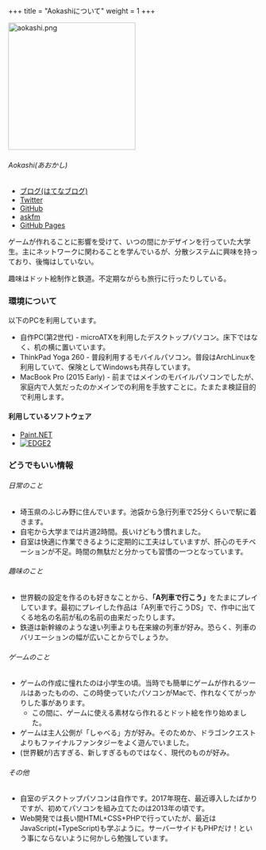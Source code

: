 +++
title = "Aokashiについて"
weight = 1
+++

<div class="intro">
  <img src="aokashi.png" alt="aokashi.png" class="intro-icon" width="256" height="256">
  <section class="intro-description">
    <h6 class="intro-items-title">Aokashi(あおかし)</h6>
    <ul>
      <li><a href="http://aokashi.hatenablog.jp" title="Aokashi Room">ブログ(はてなブログ)</a></li>
      <li><a href="https://twitter.com/aokashi" title="Aokashi(あおかし)(@aokashi)">Twitter</a></li>
      <li><a href="https://github.com/aokashi" title="aokashi(Aokashi)">GitHub</a></li>
      <li><a href="https://ask.fm/aokashi" title="Aokashi(@aokashi)">askfm</a></li>
      <li><a href="https://aokashi.github.io/" title="Aokashi Home Pages">GitHub Pages</a></li>
    </ul>
    <p>ゲームが作れることに影響を受けて、いつの間にかデザインを行っていた大学生。主にネットワークに関わることを学んでいるが、分散システムに興味を持っており、後悔はしていない。</p>
    <p>趣味はドット絵制作と鉄道。不定期ながらも旅行に行ったりしている。</p>
  </section>
</div>

### 環境について

以下のPCを利用しています。

- 自作PC(第2世代) - microATXを利用したデスクトップパソコン。床下ではなく、机の横に置いています。
- ThinkPad Yoga 260 - 普段利用するモバイルパソコン。普段はArchLinuxを利用していて、保険としてWindowsも共存しています。
- MacBook Pro (2015 Early) - 前まではメインのモバイルパソコンでしたが、家庭内で人気だったのかメインでの利用を手放すことに。たまたま検証目的で利用します。

#### 利用しているソフトウェア

- [Paint.NET](http://www.getpaint.net/)
- [![EDGE2](http://takabosoft.com/wp-content/themes/takabosoft/edge2/banner00.png)](http://takabosoft.com/edge2)

### どうでもいい情報

<div class="box is-2-cols">
  <section class="box-items">
    <h6 class="box-items-title">日常のこと</h6>
    <ul>
      <li>埼玉県のふじみ野に住んでいます。池袋から急行列車で25分くらいで駅に着きます。</li>
      <li>自宅から大学までは片道2時間。長いけどもう慣れました。</li>
      <li>自室は快適に作業できるように定期的に工夫はしていますが、肝心のモチベーションが不足。時間の無駄だと分かっても習慣の一つとなっています。</li>
    </ul>
  </section>
  <section class="box-items">
    <h6 class="box-items-title">趣味のこと</h6>
    <ul>
      <li>世界観の設定を作るのも好きなことから、<strong>「A列車で行こう」</strong>をたまにプレイしています。最初にプレイした作品は「A列車で行こうDS」で、作中に出てくる地名の名前が私の名前の由来だったりします。</li>
      <li>鉄道は新幹線のような速い列車よりも在来線の列車が好み。恐らく、列車のバリエーションの幅が広いことからでしょうか。</li>
    </ul>
  </section>
  <section class="box-items">
    <h6 class="box-items-title">ゲームのこと</h6>
    <ul>
      <li>ゲームの作成に憧れたのは小学生の頃。当時でも簡単にゲームが作れるツールはあったものの、この時使っていたパソコンがMacで、作れなくてがっかりした事があります。
        <ul>
          <li>この間に、ゲームに使える素材なら作れるとドット絵を作り始めました。</li>
        </ul></li>
      <li>ゲームは主人公側が「しゃべる」方が好み。そのためか、ドラゴンクエストよりもファイナルファンタジーをよく遊んでいました。</li>
      <li>(世界観が)古すぎる、新しすぎるものではなく、現代のものが好み。</li>
    </ul>
  </section>
  <section class="box-items">
    <h6 class="box-items-title">その他</h6>
    <ul>
      <li>自室のデスクトップパソコンは自作です。2017年現在、最近導入したばかりですが、初めてパソコンを組み立てたのは2013年の頃です。</li>
      <li>Web開発では長い間HTML+CSS+PHPで行っていたが、最近はJavaScript(+TypeScript)も学ぶように。サーバーサイドもPHPだけ！という事にならないように何かしら勉強しています。</li>
    </ul>
  </section>
</div>